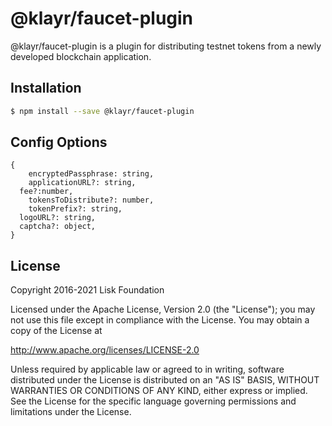 # @klayr/faucet-plugin

@klayr/faucet-plugin is a plugin for distributing testnet tokens from a newly developed blockchain application.

## Installation

```sh
$ npm install --save @klayr/faucet-plugin
```

## Config Options

```
{
	encryptedPassphrase: string,
	applicationURL?: string,
  fee?:number,
	tokensToDistribute?: number,
	tokenPrefix?: string,
  logoURL?: string,
  captcha?: object,
}
```

## License

Copyright 2016-2021 Lisk Foundation

Licensed under the Apache License, Version 2.0 (the "License");
you may not use this file except in compliance with the License.
You may obtain a copy of the License at

http://www.apache.org/licenses/LICENSE-2.0

Unless required by applicable law or agreed to in writing, software
distributed under the License is distributed on an "AS IS" BASIS,
WITHOUT WARRANTIES OR CONDITIONS OF ANY KIND, either express or implied.
See the License for the specific language governing permissions and
limitations under the License.

[klayr core github]: https://github.com/KlayrHQ/klayr
[klayr documentation site]: https://klayr.xyz/documentation/klayr-sdk/references/klayr-framework/faucet-plugin.html
